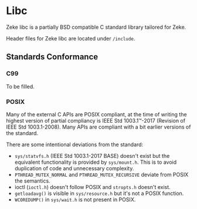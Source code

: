 Libc
====

Zeke libc is a partially BSD compatible C standard library tailored for Zeke.

Header files for Zeke libc are located under `/include`.

Standards Conformance
---------------------

### C99

To be filled.

### POSIX

Many of the external C APIs are POSIX compliant, at the time of writing the
highest version of partial compliancy is IEEE Std 1003.1™-2017 (Revision of IEEE
Std 1003.1-2008). Many APIs are compliant with a bit earlier versions of the
standard.

There are some intentional deviations from the standard:

- `sys/statvfs.h` (IEEE Std 1003.1-2017 BASE) doesn't exist but the equivalent
  functionality is provided by `sys/mount.h`. This is to avoid duplication of
  code and unnecessary complexity.
- `PTHREAD_MUTEX_NORMAL` and `PTHREAD_MUTEX_RECURSIVE` deviate from POSIX the
  semantics.
- ioctl (`ioctl.h`) doesn't follow POSIX and `stropts.h` doesn't exist.
- `getloadavg()` is visible in `sys/resource.h` but it's not a POSIX function.
- `WCOREDUMP()` in `sys/wait.h` is not present in POSIX.

